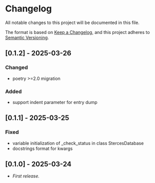 <!-- markdownlint-configure-file { "MD024": false } -->
# Changelog

All notable changes to this project will be documented in this file.

The format is based on [Keep a Changelog](https://keepachangelog.com/en/1.1.0/),
and this project adheres to [Semantic Versioning](https://semver.org/spec/v2.0.0.html).

## [0.1.2] - 2025-03-26

### Changed

- poetry >=2.0 migration

### Added

- support indent parameter for entry dump

## [0.1.1] - 2025-03-25

### Fixed

- variable initialization of _check_status in class StercesDatabase
- docstrings format for kwargs

## [0.1.0] - 2025-03-24

- _First release._
